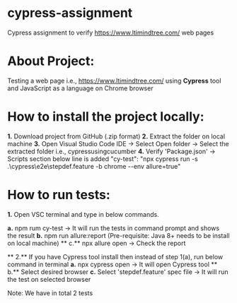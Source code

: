 # cypress-assignment
Cypress assignment to verify https://www.ltimindtree.com/ web pages 
# About Project:
Testing a web page i.e.,  https://www.ltimindtree.com/  using **Cypress** tool and JavaScript as a language on Chrome browser

# How to install the project locally:

**1.** Download project from GitHub (.zip format)
**2.** Extract the folder on local machine
**3.** Open Visual Studio Code IDE -> Select Open folder -> Select the extracted folder i.e., cypressusingcucumber
**4.** Verify 'Package.json' -> Scripts section below line is added
   "cy-test": "npx cypress run -s .\\cypress\\e2e\\stepdef.feature -b chrome --env allure=true"
   
# How to run tests:
**1.** Open VSC terminal and type in below commands.

   **a.** npm rum cy-test -> It will run the tests in command prompt and shows the result
   **b.** npm run allure:report (Pre-requisite: Java 8+ needs to be install on local machine)
  ** c.** npx allure open -> Check the report
   
** 2.** If you have Cypress tool install then instead of step 1(a), run below command in terminal
    **a.** npx cypress open -> It will open Cypress tool
   ** b.** Select desired browser
    **c.** Select 'stepdef.feature' spec file -> It will run the test on selected browser
      
Note: We have in total 2 tests



